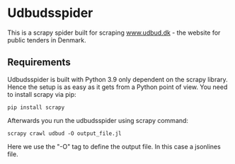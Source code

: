 # Udbudsspider
This is a scrapy spider built for scraping www.udbud.dk - the website for public tenders in Denmark. 


## Requirements
Udbudsspider is built with Python 3.9 only dependent on the scrapy library. Hence the setup is as easy as it gets from a Python point of view.
You need to install scrapy via pip:

```
pip install scrapy
```

Afterwards you run the udbudsspider using scrapy command:

```
scrapy crawl udbud -O output_file.jl
```

Here we use the "-O" tag to define the output file. In this case a jsonlines file. 